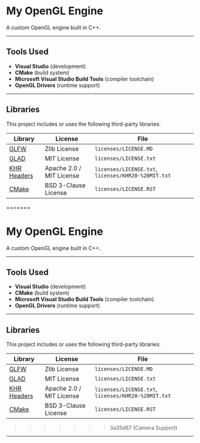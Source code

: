 # My OpenGL Engine

A custom OpenGL engine built in C++.

---

## Tools Used
- **Visual Studio** (development)
- **CMake** (build system)
- **Microsoft Visual Studio Build Tools** (compiler toolchain)
- **OpenGL Drivers** (runtime support)

---

## Libraries
This project includes or uses the following third-party libraries:

| Library | License | File |
|----------|---------|------|
| [GLFW](https://www.glfw.org/) | Zlib License | `licenses/LICENSE.MD` |
| [GLAD](https://github.com/Dav1dde/glad) | MIT License | `licenses/LICENSE.txt` |
| [KHR Headers](https://github.com/KhronosGroup/OpenGL-Registry) | Apache 2.0 / MIT License | `licenses/LICENSE.txt`, `licenses/KHR20-%20MIT.txt` |
| [CMake](https://cmake.org/) | BSD 3-Clause License | `licenses/LICENSE.RST` |

=======
# My OpenGL Engine

A custom OpenGL engine built in C++.

---

## Tools Used
- **Visual Studio** (development)
- **CMake** (build system)
- **Microsoft Visual Studio Build Tools** (compiler toolchain)
- **OpenGL Drivers** (runtime support)

---

## Libraries
This project includes or uses the following third-party libraries:

| Library | License | File |
|----------|---------|------|
| [GLFW](https://www.glfw.org/) | Zlib License | `licenses/LICENSE.MD` |
| [GLAD](https://github.com/Dav1dde/glad) | MIT License | `licenses/LICENSE.txt` |
| [KHR Headers](https://github.com/KhronosGroup/OpenGL-Registry) | Apache 2.0 / MIT License | `licenses/LICENSE.txt`, `licenses/KHR20-%20MIT.txt` |
| [CMake](https://cmake.org/) | BSD 3-Clause License | `licenses/LICENSE.RST` |

>>>>>>> 3a35d67 (Camera Support)
---